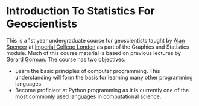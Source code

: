 # Introduction To Statistics For Geoscientists
This is a 1st year undergraduate course for geoscientists taught by [Alan Spencer](http://www.imperial.ac.uk/people/alan.spencer) at [Imperial College London](http://www3.imperial.ac.uk/earthscienceandengineering) as part of the Graphics and Statistics module. Much of this course material is based on previous lectures by [Gerard Gorman](http://www.imperial.ac.uk/people/g.gorman). The course has two objectives:
* Learn the basic principles of computer programming. This understanding will form the basis for learning many other programming languages.
* Become proficient at Python programming as it is currently one of the most commonly used languages in computational science.
